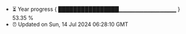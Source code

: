 - ⏳ Year progress { ████████████████▁▁▁▁▁▁▁▁▁▁▁▁▁▁ } 53.35 %
- ⏰ Updated on Sun, 14 Jul 2024 06:28:10 GMT


